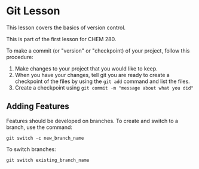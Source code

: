 # Git Lesson 

This lesson covers the basics of version control.

This is part of the first lesson for CHEM 280.

To make a commit (or "version" or "checkpoint) of your project, follow this procedure: 

1. Make changes to your project that you would like to keep.
2. When you have your changes, tell git you are ready to create a checkpoint of the files by using the `git add` command and list the files.
3. Create a checkpoint using `git commit -m "message about what you did"` 

## Adding Features
Features should be developed on branches. To create and switch to a branch, use the command:

```
git switch -c new_branch_name
```

To switch branches:

```
git switch existing_branch_name
```